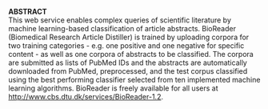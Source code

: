 **ABSTRACT**  
This web service enables complex queries of scientific literature by machine learning-based classification of article abstracts. BioReader (Biomedical Research Article Distiller) is trained by uploading corpora for two training categories - e.g. one positive and one negative for specific content - as well as one corpora of abstracts to be classified. The corpora are submitted as lists of PubMed IDs and the abstracts are automatically downloaded from PubMed, preprocessed, and the test corpus classified using the best performing classifier selected from ten implemented machine learning algorithms. BioReader is freely available for all users at http://www.cbs.dtu.dk/services/BioReader-1.2.